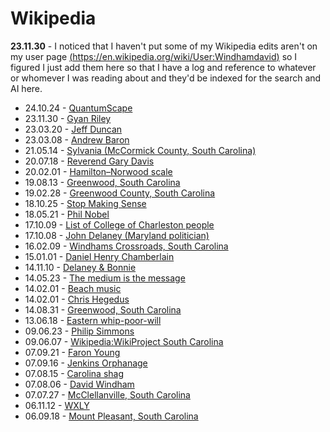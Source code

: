 # Wikipedia

**23.11.30** - I noticed that I haven't put some of my Wikipedia edits aren't on my user page [(https://en.wikipedia.org/wiki/User:Windhamdavid)](https://en.wikipedia.org/wiki/User:Windhamdavid) so I figured I just add them here so that I have a log and reference to whatever or whomever I was reading about and they'd be indexed for the search and AI here.


- 24.10.24 - [QuantumScape](https://en.wikipedia.org/wiki/QuantumScape)
- 23.11.30 - [Gyan Riley](https://en.wikipedia.org/wiki/Gyan_Riley)
- 23.03.20 - [Jeff Duncan](https://en.wikipedia.org/wiki/Jeff_Duncan_(politician))
- 23.03.08 - [Andrew Baron](https://en.wikipedia.org/wiki/Andrew_Baron)
- 21.05.14 - [Sylvania (McCormick County, South Carolina) ](https://en.wikipedia.org/wiki/Sylvania_(McCormick_County,_South_Carolina))
- 20.07.18 - [Reverend Gary Davis](https://en.wikipedia.org/wiki/Reverend_Gary_Davis)
- 20.02.01 - [Hamilton–Norwood scale ](https://en.wikipedia.org/wiki/Hamilton–Norwood_scale)
- 19.08.13 - [Greenwood, South Carolina](https://en.wikipedia.org/wiki/Greenwood,_South_Carolina)
- 19.02.28 - [Greenwood County, South Carolina](https://en.wikipedia.org/wiki/Greenwood_County,_South_Carolina)
- 18.10.25 - [Stop Making Sense](https://en.wikipedia.org/wiki/Stop_Making_Sense)
- 18.05.21 - [Phil Nobel](https://en.wikipedia.org/wiki/Phil_Noble)
- 17.10.09 - [List of College of Charleston people](https://en.wikipedia.org/wiki/List_of_College_of_Charleston_people)
- 17.10.08 - [John Delaney \(Maryland politician\)](https://en.wikipedia.org/wiki/John_Delaney_(Maryland_politician))
- 16.02.09 - [Windhams Crossroads, South Carolina](https://en.wikipedia.org/wiki/Windhams_Crossroads,_South_Carolina)
- 15.01.01 - [Daniel Henry Chamberlain](https://en.wikipedia.org/wiki/Daniel_Henry_Chamberlain)
- 14.11.10 - [Delaney & Bonnie](https://en.wikipedia.org/wiki/Delaney_%26_Bonnie)
- 14.05.23 - [The medium is the message](https://en.wikipedia.org/wiki/The_medium_is_the_message)
- 14.02.01 - [Beach music](https://en.wikipedia.org/wiki/Beach_music)
- 14.02.01 - [Chris Hegedus](https://en.wikipedia.org/wiki/Chris_Hegedus)
- 14.08.31 - [Greenwood, South Carolina](https://en.wikipedia.org/wiki/Greenwood,_South_Carolina)
- 13.06.18 - [Eastern whip-poor-will](https://en.wikipedia.org/wiki/Eastern_whip-poor-will)
- 09.06.23 - [Philip Simmons](https://en.wikipedia.org/wiki/Philip_Simmons)
- 09.06.07 - [Wikipedia:WikiProject South Carolina](https://en.wikipedia.org/wiki/Wikipedia:WikiProject_South_Carolina)
- 07.09.21 - [Faron Young](https://en.wikipedia.org/wiki/Faron_Young)
- 07.09.16 - [Jenkins Orphanage](https://en.wikipedia.org/wiki/Jenkins_Orphanage)
- 07.08.15 - [Carolina shag](https://en.wikipedia.org/wiki/Carolina_shag)
- 07.08.06 - [David Windham](https://en.wikipedia.org/wiki/David_Windham)
- 07.07.27 - [McClellanville, South Carolina](https://en.wikipedia.org/wiki/McClellanville,_South_Carolina)
- 06.11.12 - [WXLY](https://en.wikipedia.org/wiki/WXLY)
- 06.09.18 - [Mount Pleasant, South Carolina](https://en.wikipedia.org/wiki/Mount_Pleasant,_South_Carolina)